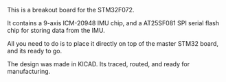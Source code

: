 This is a breakout board for the STM32F072.

It contains a 9-axis ICM-20948 IMU chip, and a AT25SF081 SPI serial flash chip for storing data from the IMU.

All you need to do is to place it directly on top of the master STM32 board, and its ready to go.

The design was made in KICAD. Its traced, routed, and ready for manufacturing.
